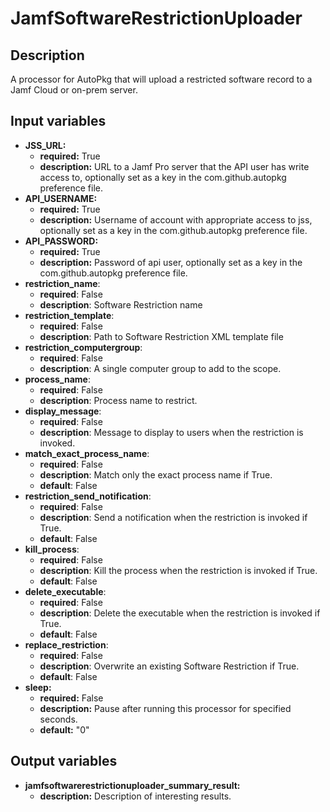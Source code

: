 # JamfSoftwareRestrictionUploader

## Description

A processor for AutoPkg that will upload a restricted software record to a Jamf Cloud or on-prem server.

## Input variables

- **JSS_URL:**
  - **required:** True
  - **description:** URL to a Jamf Pro server that the API user has write access to, optionally set as a key in the com.github.autopkg preference file.
- **API_USERNAME:**
  - **required:** True
  - **description:** Username of account with appropriate access to jss, optionally set as a key in the com.github.autopkg preference file.
- **API_PASSWORD:**
  - **required:** True
  - **description:** Password of api user, optionally set as a key in the com.github.autopkg preference file.
- **restriction_name**:
  - **required**: False
  - **description**: Software Restriction name
- **restriction_template**:
  - **required**: False
  - **description**: Path to Software Restriction XML template file
- **restriction_computergroup**:
  - **required**: False
  - **description**: A single computer group to add to the scope.
- **process_name**:
  - **required**: False
  - **description**: Process name to restrict.
- **display_message**:
  - **required**: False
  - **description**: Message to display to users when the restriction is invoked.
- **match_exact_process_name**:
  - **required**: False
  - **description**: Match only the exact process name if True.
  - **default**: False
- **restriction_send_notification**:
  - **required**: False
  - **description**: Send a notification when the restriction is invoked if True.
  - **default**: False
- **kill_process**:
  - **required**: False
  - **description**: Kill the process when the restriction is invoked if True.
  - **default**: False
- **delete_executable**:
  - **required**: False
  - **description**: Delete the executable when the restriction is invoked if True.
  - **default**: False
- **replace_restriction**:
  - **required**: False
  - **description**: Overwrite an existing Software Restriction if True.
  - **default**: False
- **sleep:**
  - **required:** False
  - **description:** Pause after running this processor for specified seconds.
  - **default:** "0"

## Output variables

- **jamfsoftwarerestrictionuploader_summary_result:**
  - **description:** Description of interesting results.
